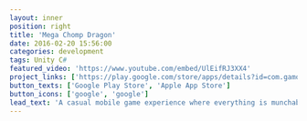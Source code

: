 ```yaml
---
layout: inner
position: right
title: 'Mega Chomp Dragon'
date: 2016-02-20 15:56:00
categories: development
tags: Unity C#
featured_video: 'https://www.youtube.com/embed/UlEifRJ3XX4'
project_links: ['https://play.google.com/store/apps/details?id=com.gamonsterz.megachompdragon', 'https://apps.apple.com/kr/app/%EC%8A%88%ED%8D%BC-%EB%A8%B9%EB%B0%A9-%EB%93%9C%EB%9E%98%EA%B3%A4/id6743288753']
button_texts: ['Google Play Store', 'Apple App Store']
button_icons: ['google', 'google']
lead_text: 'A casual mobile game experience where everything is munchable.'
---
```

